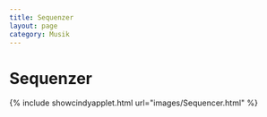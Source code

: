 ```yaml
---
title: Sequenzer
layout: page
category: Musik
---
```


# Sequenzer


{% include showcindyapplet.html url="images/Sequencer.html" %}

